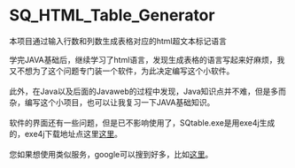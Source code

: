 # SQ_HTML_Table_Generator
本项目通过输入行数和列数生成表格对应的html超文本标记语言

学完JAVA基础后，继续学习了html语言，发现生成表格的语言写起来好麻烦，我又不想为了这个问题专门装一个软件，为此决定编写这个小软件。<br/>
<br/>
此外，在Java以及后面的Javaweb的过程中发现，Java知识点并不难，但是多而杂，编写这个小项目，也可以让我复习一下JAVA基础知识。<br/>
<br/>
软件的界面还有一些问题，但是已不影响使用了，SQtable.exe是用exe4j生成的，exe4j下载地址点这里[这里](https://www.ej-technologies.com/download/exe4j/files)。<br/>
<br/>
您如果想使用类似服务，google可以搜到好多，比如[这里](https://www.tablesgenerator.com/html_tables)。
